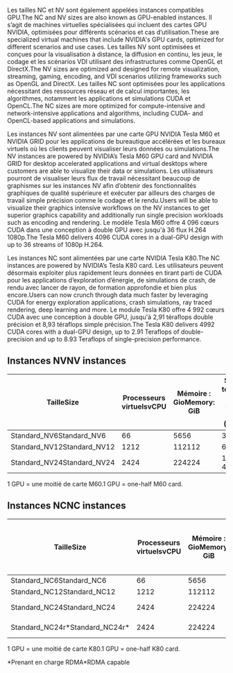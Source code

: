 
<span data-ttu-id="8e650-101">Les tailles NC et NV sont également appelées instances compatibles GPU.</span><span class="sxs-lookup"><span data-stu-id="8e650-101">The NC and NV sizes are also known as GPU-enabled instances.</span></span> <span data-ttu-id="8e650-102">Il s’agit de machines virtuelles spécialisées qui incluent des cartes GPU NVIDIA, optimisées pour différents scénarios et cas d’utilisation.</span><span class="sxs-lookup"><span data-stu-id="8e650-102">These are specialized virtual machines that include NVIDIA's GPU cards, optimized for different scenarios and use cases.</span></span> <span data-ttu-id="8e650-103">Les tailles NV sont optimisées et conçues pour la visualisation à distance, la diffusion en continu, les jeux, le codage et les scénarios VDI utilisant des infrastructures comme OpenGL et DirectX.</span><span class="sxs-lookup"><span data-stu-id="8e650-103">The NV sizes are optimized and designed for remote visualization, streaming, gaming, encoding, and VDI scenarios utilizing frameworks such as OpenGL and DirectX.</span></span> <span data-ttu-id="8e650-104">Les tailles NC sont optimisées pour les applications nécessitant des ressources réseau et de calcul importantes, les algorithmes, notamment les applications et simulations CUDA et OpenCL.</span><span class="sxs-lookup"><span data-stu-id="8e650-104">The NC sizes are more optimized for compute-intensive and network-intensive applications and algorithms, including CUDA- and OpenCL-based applications and simulations.</span></span> 


<span data-ttu-id="8e650-105">Les instances NV sont alimentées par une carte GPU NVIDIA Tesla M60 et NVIDIA GRID pour les applications de bureautique accélérées et les bureaux virtuels où les clients peuvent visualiser leurs données ou simulations.</span><span class="sxs-lookup"><span data-stu-id="8e650-105">The NV instances are powered by NVIDIA’s Tesla M60 GPU card and NVIDIA GRID for desktop accelerated applications and virtual desktops where customers are able to visualize their data or simulations.</span></span> <span data-ttu-id="8e650-106">Les utilisateurs pourront de visualiser leurs flux de travail nécessitant beaucoup de graphismes sur les instances NV afin d’obtenir des fonctionnalités graphiques de qualité supérieure et exécuter par ailleurs des charges de travail simple précision comme le codage et le rendu.</span><span class="sxs-lookup"><span data-stu-id="8e650-106">Users will be able to visualize their graphics intensive workflows on the NV instances to get superior graphics capability and additionally run single precision workloads such as encoding and rendering.</span></span> <span data-ttu-id="8e650-107">Le modèle Tesla M60 offre 4 096 cœurs CUDA dans une conception à double GPU avec jusqu'à 36 flux H.264 1080p.</span><span class="sxs-lookup"><span data-stu-id="8e650-107">The Tesla M60 delivers 4096 CUDA cores in a dual-GPU design with up to 36 streams of 1080p H.264.</span></span> 

<span data-ttu-id="8e650-108">Les instances NC sont alimentées par une carte NVIDIA Tesla K80.</span><span class="sxs-lookup"><span data-stu-id="8e650-108">The NC instances are powered by NVIDIA’s Tesla K80 card.</span></span> <span data-ttu-id="8e650-109">Les utilisateurs peuvent désormais exploiter plus rapidement leurs données en tirant parti de CUDA pour les applications d’exploration d’énergie, de simulations de crash, de rendu avec lancer de rayon, de formation approfondie et bien plus encore.</span><span class="sxs-lookup"><span data-stu-id="8e650-109">Users can now crunch through data much faster by leveraging CUDA for energy exploration applications, crash simulations, ray traced rendering, deep learning and more.</span></span> <span data-ttu-id="8e650-110">Le module Tesla K80 offre 4 992 cœurs CUDA avec une conception à double GPU, jusqu'à 2,91 téraflops double précision et 8,93 téraflops simple précision.</span><span class="sxs-lookup"><span data-stu-id="8e650-110">The Tesla K80 delivers 4992 CUDA cores with a dual-GPU design, up to 2.91 Teraflops of double-precision and up to 8.93 Teraflops of single-precision performance.</span></span>

## <a name="nv-instances"></a><span data-ttu-id="8e650-111">Instances NV</span><span class="sxs-lookup"><span data-stu-id="8e650-111">NV instances</span></span>

| <span data-ttu-id="8e650-112">Taille</span><span class="sxs-lookup"><span data-stu-id="8e650-112">Size</span></span> | <span data-ttu-id="8e650-113">Processeurs virtuels</span><span class="sxs-lookup"><span data-stu-id="8e650-113">vCPU</span></span> | <span data-ttu-id="8e650-114">Mémoire : Gio</span><span class="sxs-lookup"><span data-stu-id="8e650-114">Memory: GiB</span></span> | <span data-ttu-id="8e650-115">Stockage temporaire (SSD) en Gio</span><span class="sxs-lookup"><span data-stu-id="8e650-115">Temp storage (SSD) GiB</span></span> | <span data-ttu-id="8e650-116">GPU</span><span class="sxs-lookup"><span data-stu-id="8e650-116">GPU</span></span> | <span data-ttu-id="8e650-117">Disques de données max.</span><span class="sxs-lookup"><span data-stu-id="8e650-117">Maximum data disks</span></span> |
| --- | --- | --- | --- | --- | --- |
| <span data-ttu-id="8e650-118">Standard_NV6</span><span class="sxs-lookup"><span data-stu-id="8e650-118">Standard_NV6</span></span> |<span data-ttu-id="8e650-119">6</span><span class="sxs-lookup"><span data-stu-id="8e650-119">6</span></span> |<span data-ttu-id="8e650-120">56</span><span class="sxs-lookup"><span data-stu-id="8e650-120">56</span></span> |<span data-ttu-id="8e650-121">380</span><span class="sxs-lookup"><span data-stu-id="8e650-121">380</span></span> | <span data-ttu-id="8e650-122">1</span><span class="sxs-lookup"><span data-stu-id="8e650-122">1</span></span> | <span data-ttu-id="8e650-123">8</span><span class="sxs-lookup"><span data-stu-id="8e650-123">8</span></span> |
| <span data-ttu-id="8e650-124">Standard_NV12</span><span class="sxs-lookup"><span data-stu-id="8e650-124">Standard_NV12</span></span> |<span data-ttu-id="8e650-125">12</span><span class="sxs-lookup"><span data-stu-id="8e650-125">12</span></span> |<span data-ttu-id="8e650-126">112</span><span class="sxs-lookup"><span data-stu-id="8e650-126">112</span></span> |<span data-ttu-id="8e650-127">680</span><span class="sxs-lookup"><span data-stu-id="8e650-127">680</span></span> | <span data-ttu-id="8e650-128">2</span><span class="sxs-lookup"><span data-stu-id="8e650-128">2</span></span> | <span data-ttu-id="8e650-129">16</span><span class="sxs-lookup"><span data-stu-id="8e650-129">16</span></span> |
| <span data-ttu-id="8e650-130">Standard_NV24</span><span class="sxs-lookup"><span data-stu-id="8e650-130">Standard_NV24</span></span> |<span data-ttu-id="8e650-131">24</span><span class="sxs-lookup"><span data-stu-id="8e650-131">24</span></span> |<span data-ttu-id="8e650-132">224</span><span class="sxs-lookup"><span data-stu-id="8e650-132">224</span></span> |<span data-ttu-id="8e650-133">1 440</span><span class="sxs-lookup"><span data-stu-id="8e650-133">1440</span></span> | <span data-ttu-id="8e650-134">4</span><span class="sxs-lookup"><span data-stu-id="8e650-134">4</span></span> | <span data-ttu-id="8e650-135">32</span><span class="sxs-lookup"><span data-stu-id="8e650-135">32</span></span> |

<span data-ttu-id="8e650-136">1 GPU = une moitié de carte M60.</span><span class="sxs-lookup"><span data-stu-id="8e650-136">1 GPU = one-half M60 card.</span></span>

## <a name="nc-instances"></a><span data-ttu-id="8e650-137">Instances NC</span><span class="sxs-lookup"><span data-stu-id="8e650-137">NC instances</span></span>

| <span data-ttu-id="8e650-138">Taille</span><span class="sxs-lookup"><span data-stu-id="8e650-138">Size</span></span> | <span data-ttu-id="8e650-139">Processeurs virtuels</span><span class="sxs-lookup"><span data-stu-id="8e650-139">vCPU</span></span> | <span data-ttu-id="8e650-140">Mémoire : Gio</span><span class="sxs-lookup"><span data-stu-id="8e650-140">Memory: GiB</span></span> | <span data-ttu-id="8e650-141">Stockage temporaire (SSD) en Gio</span><span class="sxs-lookup"><span data-stu-id="8e650-141">Temp storage (SSD) GiB</span></span> | <span data-ttu-id="8e650-142">GPU</span><span class="sxs-lookup"><span data-stu-id="8e650-142">GPU</span></span> | <span data-ttu-id="8e650-143">Disques de données max.</span><span class="sxs-lookup"><span data-stu-id="8e650-143">Maximum data disks</span></span> |
| --- | --- | --- | --- | --- | --- |
| <span data-ttu-id="8e650-144">Standard_NC6</span><span class="sxs-lookup"><span data-stu-id="8e650-144">Standard_NC6</span></span> |<span data-ttu-id="8e650-145">6</span><span class="sxs-lookup"><span data-stu-id="8e650-145">6</span></span> |<span data-ttu-id="8e650-146">56</span><span class="sxs-lookup"><span data-stu-id="8e650-146">56</span></span> | <span data-ttu-id="8e650-147">380</span><span class="sxs-lookup"><span data-stu-id="8e650-147">380</span></span> | <span data-ttu-id="8e650-148">1</span><span class="sxs-lookup"><span data-stu-id="8e650-148">1</span></span> | <span data-ttu-id="8e650-149">8</span><span class="sxs-lookup"><span data-stu-id="8e650-149">8</span></span> |
| <span data-ttu-id="8e650-150">Standard_NC12</span><span class="sxs-lookup"><span data-stu-id="8e650-150">Standard_NC12</span></span> |<span data-ttu-id="8e650-151">12</span><span class="sxs-lookup"><span data-stu-id="8e650-151">12</span></span> |<span data-ttu-id="8e650-152">112</span><span class="sxs-lookup"><span data-stu-id="8e650-152">112</span></span> | <span data-ttu-id="8e650-153">680</span><span class="sxs-lookup"><span data-stu-id="8e650-153">680</span></span> | <span data-ttu-id="8e650-154">2</span><span class="sxs-lookup"><span data-stu-id="8e650-154">2</span></span> | <span data-ttu-id="8e650-155">16</span><span class="sxs-lookup"><span data-stu-id="8e650-155">16</span></span> |
| <span data-ttu-id="8e650-156">Standard_NC24</span><span class="sxs-lookup"><span data-stu-id="8e650-156">Standard_NC24</span></span> |<span data-ttu-id="8e650-157">24</span><span class="sxs-lookup"><span data-stu-id="8e650-157">24</span></span> |<span data-ttu-id="8e650-158">224</span><span class="sxs-lookup"><span data-stu-id="8e650-158">224</span></span> | <span data-ttu-id="8e650-159">1 440</span><span class="sxs-lookup"><span data-stu-id="8e650-159">1440</span></span> | <span data-ttu-id="8e650-160">4</span><span class="sxs-lookup"><span data-stu-id="8e650-160">4</span></span> | <span data-ttu-id="8e650-161">32</span><span class="sxs-lookup"><span data-stu-id="8e650-161">32</span></span> |
| <span data-ttu-id="8e650-162">Standard_NC24r*</span><span class="sxs-lookup"><span data-stu-id="8e650-162">Standard_NC24r*</span></span> |<span data-ttu-id="8e650-163">24</span><span class="sxs-lookup"><span data-stu-id="8e650-163">24</span></span> |<span data-ttu-id="8e650-164">224</span><span class="sxs-lookup"><span data-stu-id="8e650-164">224</span></span> | <span data-ttu-id="8e650-165">1 440</span><span class="sxs-lookup"><span data-stu-id="8e650-165">1440</span></span> | <span data-ttu-id="8e650-166">4</span><span class="sxs-lookup"><span data-stu-id="8e650-166">4</span></span> | <span data-ttu-id="8e650-167">32</span><span class="sxs-lookup"><span data-stu-id="8e650-167">32</span></span> |

<span data-ttu-id="8e650-168">1 GPU = une moitié de carte K80.</span><span class="sxs-lookup"><span data-stu-id="8e650-168">1 GPU = one-half K80 card.</span></span>

<span data-ttu-id="8e650-169">*Prenant en charge RDMA</span><span class="sxs-lookup"><span data-stu-id="8e650-169">*RDMA capable</span></span>


